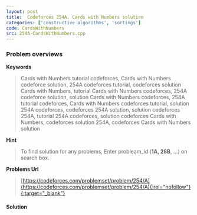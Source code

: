 ```yaml
---
layout: post
title:  Codeforces 254A. Cards with Numbers solution
categories: ['constructive algorithms', 'sortings']
code: CardsWithNumbers
src: 254A-CardsWithNumbers.cpp
---
```

### **Problem overviews**

**Keywords**
> Cards with Numbers tutorial codeforces, Cards with Numbers codeforce solution, 254A codeforces tutorial, codeforces solution Cards with Numbers, tutorial Cards with Numbers codeforces, 254A codeforce solution, solution Cards with Numbers codeforces, 254A tutorial codeforces, Cards with Numbers codeforces tutorial, solution 254A codeforces, codeforces 254A solution, solution codeforces 254A, tutorial 254A codeforces, solution codeforces Cards with Numbers, codeforces solution 254A, codeforces Cards with Numbers solution

**Hint**
> To find solution for any problems, Enter probleam_id (**1A, 28B**, ...) on search box. 

**Problems Url**
> [https://codeforces.com/problemset/problem/254/A](https://codeforces.com/problemset/problem/254/A){:rel="nofollow"}{:target="_blank"}

#### **Solution**



